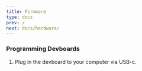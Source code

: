 ```yaml
---
title: Firmware
type: docs
prev: /
next: docs/hardware/
---
```


### Programming Devboards
1. Plug in the devboard to your computer via USB-c.

